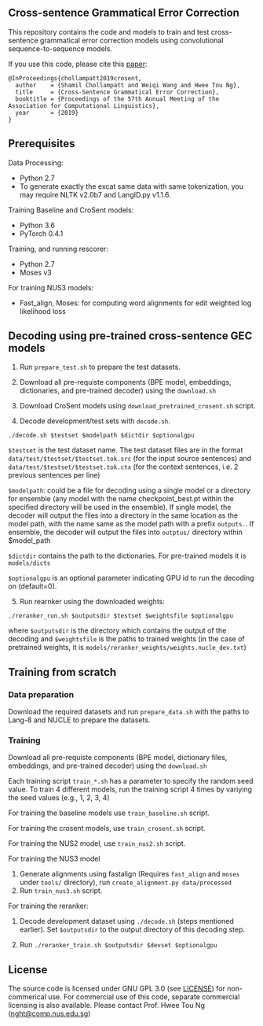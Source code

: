 Cross-sentence Grammatical Error Correction
-------------------------------------------

This repository contains the code and models to train and test cross-sentence grammatical error correction models using convolutional sequence-to-sequence models.

If you use this code, please cite this [paper](https://www.aclweb.org/anthology/P19-1042):
```
@InProceedings{chollampatt2019crosent,
  author    = {Shamil Chollampatt and Weiqi Wang and Hwee Tou Ng},
  title     = {Cross-Sentence Grammatical Error Correction},
  booktitle = {Proceedings of the 57th Annual Meeting of the Association for Computational Linguistics},
  year      = {2019}
}
```

## Prerequisites

Data Processing:
* Python 2.7
* To generate exactly the excat same data with same tokenization, you may require NLTK v2.0b7 and LangID.py v1.1.6.

Training Baseline and CroSent models:
* Python 3.6
* PyTorch 0.4.1

Training, and running rescorer:
* Python 2.7
* Moses v3

For training NUS3 models:
  - Fast_align, Moses: for computing word alignments for edit weighted log likelihood loss

## Decoding using pre-trained cross-sentence GEC models

1. Run `prepare_test.sh` to prepare the test datasets.

2. Download all pre-requiste components (BPE model, embeddings, dictionaries, and pre-trained decoder)  using the `download.sh`

3. Download CroSent models using `download_pretrained_crosent.sh` script.

4. Decode development/test sets with `decode.sh`.

```
./decode.sh $testset $modelpath $dictdir $optionalgpu
```
`$testset` is the test dataset name. The test dataset files are in the format `data/test/$testset/$testset.tok.src` (for the input source sentences) and `data/test/$testset/$testset.tok.ctx` (for the context sentences, i.e. 2 previous sentences per line)

`$modelpath`: could be a file for decoding using a single model or a directory for ensemble (any model with the name checkpoint_best.pt within the specified directory will be used in the ensemble). If single model, the decoder will output the files into a directory in the same location as the model path, with the name same as the model path with a prefix `outputs.`. If ensemble, the decoder will output the files into `outptus/` directory within $model_path

`$dictdir` contains the path to the dictionaries. For pre-trained models it is `models/dicts`

`$optionalgpu` is an optional parameter indicating GPU id to run the decoding on (default=0).

5. Run rearnker using the downloaded weights:
```
./reranker_run.sh $outputsdir $testset $weightsfile $optionalgpu
```
where `$outputsdir` is the directory which contains the output of the decoding and `$weightsfile` is the paths to trained weights (in the case of pretrained weights, it is `models/reranker_weights/weights.nucle_dev.txt`)

## Training from scratch

### Data preparation

Download the required datasets and run `prepare_data.sh` with the paths to Lang-8 and NUCLE to prepare the datasets.

### Training

Download all pre-requiste components (BPE model, dictionary files, embeddings, and pre-trained decoder)  using the `download.sh`

Each training script `train_*.sh` has a parameter to specify the random seed value. To train 4 different models, run the training script 4 times by variying the seed values (e.g., 1, 2, 3, 4)

For training the baseline models use `train_baseline.sh` script.

For training the crosent models, use `train_crosent.sh` script.

For training the NUS2 model, use `train_nus2.sh` script.

For training the NUS3 model
1. Generate alignments using fastalign (Requires `fast_align` and `moses` under `tools/` directory), run `create_alignment.py data/processed`
2. Run `train_nus3.sh` script.

For training the reranker:

1. Decode development dataset using `./decode.sh` (steps mentioned earlier). Set `$outputsdir` to the output directory of this decoding step.

2. Run `./reranker_train.sh $outputsdir $devset $optionalgpu`


## License

The source code is licensed under GNU GPL 3.0 (see [LICENSE](LICENSE.md)) for non-commerical use. For commercial use of this code, separate commercial licensing is also available. Please contact Prof. Hwee Tou Ng (nght@comp.nus.edu.sg)
